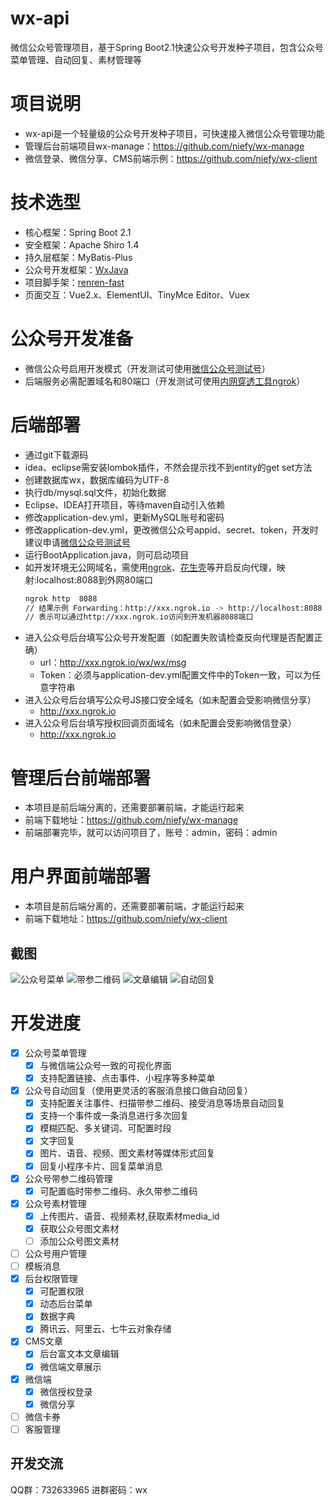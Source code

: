 # wx-api
微信公众号管理项目，基于Spring Boot2.1快速公众号开发种子项目，包含公众号菜单管理、自动回复、素材管理等

# 项目说明
- wx-api是一个轻量级的公众号开发种子项目，可快速接入微信公众号管理功能
- 管理后台前端项目wx-manage：https://github.com/niefy/wx-manage
- 微信登录、微信分享、CMS前端示例：https://github.com/niefy/wx-client

# 技术选型
- 核心框架：Spring Boot 2.1
- 安全框架：Apache Shiro 1.4
- 持久层框架：MyBatis-Plus
- 公众号开发框架：[WxJava](https://github.com/Wechat-Group/WxJava)
- 项目脚手架：[renren-fast](https://gitee.com/renrenio/renren-fast)
- 页面交互：Vue2.x、ElementUI、TinyMce Editor、Vuex


# 公众号开发准备
- 微信公众号启用开发模式（开发测试可使用[微信公众号测试号](https://mp.weixin.qq.com/debug/cgi-bin/sandbox?t=sandbox/login)）
- 后端服务必需配置域名和80端口（开发测试可使用[内网穿透工具ngrok](https://blog.csdn.net/chain_fei/article/details/79152692)）

# 后端部署
- 通过git下载源码
- idea、eclipse需安装lombok插件，不然会提示找不到entity的get set方法
- 创建数据库wx，数据库编码为UTF-8
- 执行db/mysql.sql文件，初始化数据
- Eclipse、IDEA打开项目，等待maven自动引入依赖
- 修改application-dev.yml，更新MySQL账号和密码
- 修改application-dev.yml，更改微信公众号appid、secret、token，开发时建议申请[微信公众号测试号](https://mp.weixin.qq.com/debug/cgi-bin/sandbox?t=sandbox/login)
- 运行BootApplication.java，则可启动项目
- 如开发环境无公网域名，需使用[ngrok](https://ngrok.com/)、[花生壳](https://hsk.oray.com/)等开启反向代理，映射:localhost:8088到外网80端口
    ``` bash
    ngrok http  8088
    // 结果示例 Forwarding：http://xxx.ngrok.io -> http://localhost:8088
    // 表示可以通过http://xxx.ngrok.io访问到开发机器8088端口
    ```
- 进入公众号后台填写公众号开发配置（如配置失败请检查反向代理是否配置正确）
    - url：http://xxx.ngrok.io/wx/wx/msg
    - Token：必须与application-dev.yml配置文件中的Token一致，可以为任意字符串
- 进入公众号后台填写公众号JS接口安全域名（如未配置会受影响微信分享）
    - http://xxx.ngrok.io
- 进入公众号后台填写授权回调页面域名（如未配置会受影响微信登录）
    - http://xxx.ngrok.io

# 管理后台前端部署
- 本项目是前后端分离的，还需要部署前端，才能运行起来
- 前端下载地址：https://github.com/niefy/wx-manage
- 前端部署完毕，就可以访问项目了，账号：admin，密码：admin

# 用户界面前端部署
- 本项目是前后端分离的，还需要部署前端，才能运行起来
- 前端下载地址：https://github.com/niefy/wx-client

## 截图
![公众号菜单](https://raw.githubusercontent.com/niefy/wx-manage/master/screenshoot/菜单管理.png)
![带参二维码](https://raw.githubusercontent.com/niefy/wx-manage/master/screenshoot/带参二维码.png)
![文章编辑](https://raw.githubusercontent.com/niefy/wx-manage/master/screenshoot/文章编辑.png)
![自动回复](https://raw.githubusercontent.com/niefy/wx-manage/master/screenshoot/自动回复.png)


# 开发进度
- [x] 公众号菜单管理
    - [x] 与微信端公众号一致的可视化界面
    - [x] 支持配置链接、点击事件、小程序等多种菜单
- [x] 公众号自动回复（使用更灵活的客服消息接口做自动回复）
    - [x] 支持配置关注事件、扫描带参二维码、接受消息等场景自动回复
    - [x] 支持一个事件或一条消息进行多次回复
    - [x] 模糊匹配、多关键词、可配置时段
    - [x] 文字回复
    - [x] 图片、语音、视频、图文素材等媒体形式回复
    - [x] 回复小程序卡片、回复菜单消息
- [x] 公众号带参二维码管理
    - [x] 可配置临时带参二维码、永久带参二维码
- [x] 公众号素材管理
    - [x] 上传图片、语音、视频素材,获取素材media_id
    - [x] 获取公众号图文素材
    - [ ] 添加公众号图文素材
- [ ] 公众号用户管理
- [ ] 模板消息
- [x] 后台权限管理
    - [x] 可配置权限
    - [x] 动态后台菜单
    - [x] 数据字典
    - [x] 腾讯云、阿里云、七牛云对象存储
- [x] CMS文章
    - [x] 后台富文本文章编辑
    - [x] 微信端文章展示
- [x] 微信端
    - [x] 微信授权登录
    - [x] 微信分享
- [ ] 微信卡券
- [ ] 客服管理

## 开发交流
QQ群：732633965
进群密码：wx